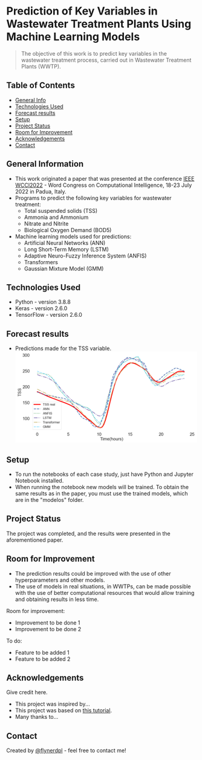# Prediction of Key Variables in Wastewater Treatment Plants Using Machine Learning Models
> The objective of this work is to predict key variables in the wastewater treatment process, carried out in Wastewater Treatment Plants (WWTP).


## Table of Contents
* [General Info](#general-information)
* [Technologies Used](#technologies-used)
* [Forecast results](#Forecast-results)
* [Setup](#setup)
* [Project Status](#project-status)
* [Room for Improvement](#room-for-improvement)
* [Acknowledgements](#acknowledgements)
* [Contact](#contact)
<!-- * [License](#license) -->


## General Information
* This work originated a paper that was presented at the conference [IEEE WCCI2022](https://wcci2022.org/) - Word Congress on Computational Intelligence, 18-23 July 2022 in Padua, Italy.
* Programs to predict the following key variables for wastewater treatment:
  * Total suspended solids (TSS)
  * Ammonia and Ammonium
  * Nitrate and Nitrite
  * Biological Oxygen Demand (BOD5)
* Machine learning models used for predictions:
  * Artificial Neural Networks (ANN)
  * Long Short-Term Memory (LSTM)
  * Adaptive Neuro-Fuzzy Inference System (ANFIS)
  * Transformers
  * Gaussian Mixture Model (GMM)
<!-- You don't have to answer all the questions - just the ones relevant to your project. -->


## Technologies Used
- Python - version 3.8.8
- Keras - version 2.6.0
- TensorFlow - version 2.6.0


## Forecast results
* Predictions made for the TSS variable. 
![Forecast results](Figures/f2.png)
<!-- If you have screenshots you'd like to share, include them here. -->


## Setup
* To run the notebooks of each case study, just have Python and Jupyter Notebook installed.
* When running the notebook new models will be trained. To obtain the same results as in the paper, you must use the trained models, which are in the "modelos" folder.


## Project Status
The project was completed, and the results were presented in the aforementioned paper.


## Room for Improvement
* The prediction results could be improved with the use of other hyperparameters and other models.
* The use of models in real situations, in WWTPs, can be made possible with the use of better computational resources that would allow training and obtaining results in less time.

Room for improvement:
- Improvement to be done 1
- Improvement to be done 2

To do:
- Feature to be added 1
- Feature to be added 2


## Acknowledgements
Give credit here.
- This project was inspired by...
- This project was based on [this tutorial](https://www.example.com).
- Many thanks to...


## Contact
Created by [@flynerdpl](https://www.flynerd.pl/) - feel free to contact me!


<!-- Optional -->
<!-- ## License -->
<!-- This project is open source and available under the [... License](). -->

<!-- You don't have to include all sections - just the one's relevant to your project -->
